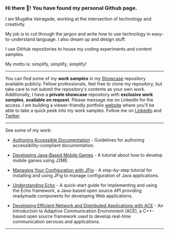 ### Hi there 👋! You have found my personal Github page.
I am Mugdha Vairagade, working at the intersection of technology and creativity.

My job is to cut through the jargon and write how to use technology in easy-to-understand language. I also dream up and design stuff.

I use GitHub repositories to house my coding experiments and content samples.

My motto is: simplify, simplify, simplify!
***

You can find some of my ***work samples*** in my [Showcase](https://github.com/mugdhav/showcase) repository available publicly. Fellow professionals, feel free to clone my repository, but take care to not submit the repository's contents as your own work.  
Additionally, I have a **private showcase** repository with **exclusive work samples**, **available on request**. Please message me on LinkedIn for the access.
I am building a viewer-friendly portfolio [website](https://mugdhav.github.io) where you'll be able to take a quick peek into my work samples. 
Follow me on [LinkedIn](https://www.linkedin.com/in/mugdhav) and [Twitter](https://twitter.com/vmugdha).

***
See some of my work:
   
- [Authoring Accessible Documentation](http://indus.stc-india.org/page/239/) - Guidelines for authoring accessibility-compliant documentation.

- [Developing Java-Based Mobile Games](https://www.developer.com/mobile/java-mobile/developing-java-based-mobile-games/) - A tutorial about how to develop mobile games using
J2ME.
- [Managing Your Configuration with JFig](https://www.developer.com/java/managing-your-configuration-with-jfig/) - A step-by-step tutorial for installing and using JFig to manage configuration of Java applications.

- [Understanding Echo](https://www.developer.com/open/article.php/3607781/Understanding-Echo.htm) - A quick-start guide for implementing and using the Echo framework, a
Java-based open source API providing readymade components for developing Web applications.

- [Developing Efficient Network and Distributed Applications with ACE](https://www.developer.com/open/article.php/3392461/Developing-Efficient-Network-and-Distributed-Applications-with-ACE.htm) - An introduction to Adaptive Communication Environment (ACE), a C++-based open source framework used to develop real-time communication services and applications.

***
 
<!--
**mugdhav/mugdhav** is a ✨ _special_ ✨ repository because its `README.md` (this file) appears on your GitHub profile.

You can find some of the stuff I wrote online:

Here are some ideas to get you started:

- 🔭 I’m currently working on ...
- 🌱 I’m currently learning ...
- 👯 I’m looking to collaborate on ...
- 🤔 I’m looking for help with ...
- 💬 Ask me about ...
- 📫 How to reach me: ...
- 😄 Pronouns: ...
- ⚡ Fun fact: ...
-->
